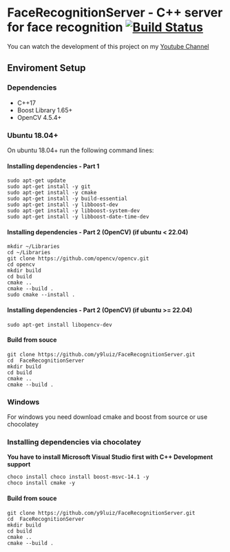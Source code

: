 # FaceRecognitionServer - C++ server for face recognition [![Build Status](https://app.travis-ci.com/y9luiz/FaceRecognitionServer.svg?token=fPusPkh6wzzikQNicthZ&branch=master)](https://app.travis-ci.com/y9luiz/FaceRecognitionServer)


You can watch the development of this project on my [Youtube Channel](https://www.youtube.com/channel/UCSSw2imkxpZ-_8PPds_5sQA)

## Enviroment Setup

### Dependencies
  
  - C++17
  - Boost Library 1.65+
  - OpenCV 4.5.4+
  
### Ubuntu 18.04+

On ubuntu 18.04+ run the following command lines: 

#### Installing dependencies - Part 1

```
sudo apt-get update
sudo apt-get install -y git
sudo apt-get install -y cmake
sudo apt-get install -y build-essential
sudo apt-get install -y libboost-dev
sudo apt-get install -y libboost-system-dev
sudo apt-get install -y libboost-date-time-dev
```

#### Installing dependencies - Part 2 (OpenCV) (if ubuntu < 22.04)

```
mkdir ~/Libraries
cd ~/Libraries
git clone https://github.com/opencv/opencv.git
cd opencv
mkdir build
cd build
cmake ..
cmake --build .
sudo cmake --install .
```

#### Installing dependencies - Part 2 (OpenCV) (if ubuntu >= 22.04)

```
sudo apt-get install libopencv-dev
```

#### Build from souce 

```
git clone https://github.com/y9luiz/FaceRecognitionServer.git
cd  FaceRecognitionServer
mkdir build
cd build
cmake ..
cmake --build .
```

### Windows

For windows you need download cmake and boost from source or use chocolatey

### Installing dependencies via chocolatey

<b>You have to install Microsoft Visual Studio first with C++ Development support</b>

```
choco install choco install boost-msvc-14.1 -y
choco install cmake -y
```

#### Build from souce 

```
git clone https://github.com/y9luiz/FaceRecognitionServer.git
cd  FaceRecognitionServer
mkdir build
cd build
cmake ..
cmake --build .
```

